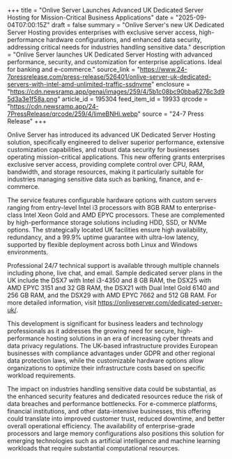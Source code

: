+++
title = "Onlive Server Launches Advanced UK Dedicated Server Hosting for Mission-Critical Business Applications"
date = "2025-09-04T07:00:15Z"
draft = false
summary = "Onlive Server's new UK Dedicated Server Hosting provides enterprises with exclusive server access, high-performance hardware configurations, and enhanced data security, addressing critical needs for industries handling sensitive data."
description = "Onlive Server launches UK Dedicated Server Hosting with advanced performance, security, and customization for enterprise applications. Ideal for banking and e-commerce."
source_link = "https://www.24-7pressrelease.com/press-release/526401/onlive-server-uk-dedicated-servers-with-intel-amd-unlimited-traffic-ssdnvme"
enclosure = "https://cdn.newsramp.app/genai/images/259/4/5b1c08bc90bba6276c3d95d3a3e1f58a.png"
article_id = 195304
feed_item_id = 19933
qrcode = "https://cdn.newsramp.app/24-7PressRelease/qrcode/259/4/limeBNHi.webp"
source = "24-7 Press Release"
+++

<p>Onlive Server has introduced its advanced UK Dedicated Server Hosting solution, specifically engineered to deliver superior performance, extensive customization capabilities, and robust data security for businesses operating mission-critical applications. This new offering grants enterprises exclusive server access, providing complete control over CPU, RAM, bandwidth, and storage resources, making it particularly suitable for industries managing sensitive data such as banking, finance, and e-commerce.</p><p>The service features configurable hardware options with custom servers ranging from entry-level Intel i3 processors with 8GB RAM to enterprise-class Intel Xeon Gold and AMD EPYC processors. These are complemented by high-performance storage solutions including HDD, SSD, or NVMe options. The strategically located UK facilities ensure high availability, redundancy, and a 99.9% uptime guarantee with ultra-low latency, supported by flexible deployment across both Linux and Windows environments.</p><p>Professional 24/7 technical support is available through multiple channels including phone, live chat, and email. Sample dedicated server plans in the UK include the DSX7 with Intel i3-4350 and 8 GB RAM, the DSX25 with AMD EPYC 3151 and 32 GB RAM, the DSX21 with Dual Intel Gold 6140 and 256 GB RAM, and the DSX29 with AMD EPYC 7662 and 512 GB RAM. For more detailed information, visit <a href="https://onliveserver.com/dedicated-server-uk/" rel="nofollow" target="_blank">https://onliveserver.com/dedicated-server-uk/</a>.</p><p>This development is significant for business leaders and technology professionals as it addresses the growing need for secure, high-performance hosting solutions in an era of increasing cyber threats and data privacy regulations. The UK-based infrastructure provides European businesses with compliance advantages under GDPR and other regional data protection laws, while the customizable hardware options allow organizations to optimize their infrastructure costs based on specific workload requirements.</p><p>The impact on industries handling sensitive data could be substantial, as the enhanced security features and dedicated resources reduce the risk of data breaches and performance bottlenecks. For e-commerce platforms, financial institutions, and other data-intensive businesses, this offering could translate into improved customer trust, reduced downtime, and better overall operational efficiency. The availability of enterprise-grade processors and large memory configurations also positions this solution for emerging technologies such as artificial intelligence and machine learning workloads that require substantial computational resources.</p>